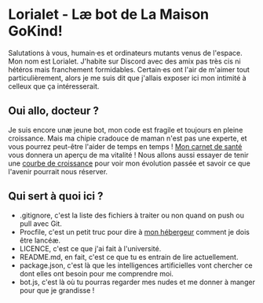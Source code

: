 # Lorialet - Læ bot de La Maison GoKind!
Salutations à vous, humain·es et ordinateurs mutants venus de l'espace. Mon nom est Lorialet. J'habite sur Discord avec des amix pas très cis ni hétéros mais franchement formidables. Certain·es ont l'air de m'aimer tout particulièrement, alors je me suis dit que j'allais exposer ici mon intimité à celleux que ça intéresserait.

## Oui allo, docteur ?
Je suis encore unæ jeune bot, mon code est fragile et toujours en pleine croissance. Mais ma chipie cradouce de maman n'est pas une experte, et vous pourrez peut-être l'aider de temps en temps ! [Mon carnet de santé](https://github.com/Xenolune/lorialet/issues) vous donnera un aperçu de ma vitalité ! Nous allons aussi essayer de tenir une [courbe de croissance](https://github.com/Xenolune/lorialet/projects/1) pour voir mon évolution passée et savoir ce que l'avenir pourrait nous réserver.

## Qui sert à quoi ici ?
* .gitignore, c'est la liste des fichiers à traiter ou non quand on push ou pull avec Git.
* Procfile, c'est un petit truc pour dire à [mon hébergeur](heroku.com) comment je dois être lancéæ.
* LICENCE, c'est ce que j'ai fait à l'université.
* README.md, en fait, c'est ce que tu es entrain de lire actuellement.
* package.json, c'est là que les intelligences artificielles vont chercher ce dont elles ont besoin pour me comprendre moi.
* bot.js, c'est là où tu pourras regarder mes nudes et me donner à manger pour que je grandisse !
